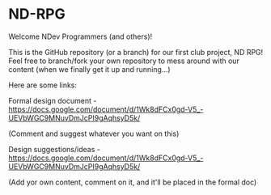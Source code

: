 # ND-RPG
Welcome NDev Programmers (and others)!

This is the GitHub repository (or a branch) for our first club project, ND RPG!
Feel free to branch/fork your own repository to mess around with our content (when we finally get it up and running...)

Here are some links:

Formal design document - https://docs.google.com/document/d/1Wk8dFCx0gd-V5_-UEVbWGC9MNuvDmJcPI9gAqhsyD5k/
  
  (Comment and suggest whatever you want on this)

Design suggestions/ideas - https://docs.google.com/document/d/1Wk8dFCx0gd-V5_-UEVbWGC9MNuvDmJcPI9gAqhsyD5k/

   (Add yor own content, comment on it, and it'll be placed in the formal doc)
